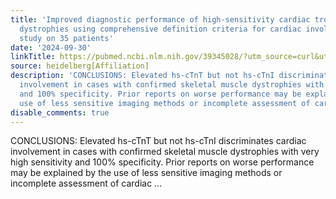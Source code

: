 ```yaml
---
title: 'Improved diagnostic performance of high-sensitivity cardiac troponins in muscle
  dystrophies using comprehensive definition criteria for cardiac involvement: A longitudinal
  study on 35 patients'
date: '2024-09-30'
linkTitle: https://pubmed.ncbi.nlm.nih.gov/39345028/?utm_source=curl&utm_medium=rss&utm_campaign=pubmed-2&utm_content=1FakS-2QOkCT8HsMOQP1bCRQ4YzyumYOmxmF0moLsQ3dFB1E9V&fc=20220326224207&ff=20240930184655&v=2.18.0.post9+e462414
source: heidelberg[Affiliation]
description: 'CONCLUSIONS: Elevated hs-cTnT but not hs-cTnI discriminates cardiac
  involvement in cases with confirmed skeletal muscle dystrophies with very high sensitivity
  and 100% specificity. Prior reports on worse performance may be explained by the
  use of less sensitive imaging methods or incomplete assessment of cardiac ...'
disable_comments: true
---
```

CONCLUSIONS: Elevated hs-cTnT but not hs-cTnI discriminates cardiac involvement in cases with confirmed skeletal muscle dystrophies with very high sensitivity and 100% specificity. Prior reports on worse performance may be explained by the use of less sensitive imaging methods or incomplete assessment of cardiac ...